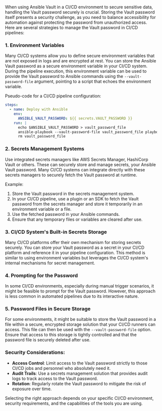 When using Ansible Vault in a CI/CD environment to secure sensitive data, handling the Vault password securely is crucial. Storing the Vault password itself presents a security challenge, as you need to balance accessibility for automation against protecting the password from unauthorized access. Here are several strategies to manage the Vault password in CI/CD pipelines:

### 1. **Environment Variables**

Many CI/CD systems allow you to define secure environment variables that are not exposed in logs and are encrypted at rest. You can store the Ansible Vault password as a secure environment variable in your CI/CD system. During the pipeline execution, this environment variable can be used to provide the Vault password to Ansible commands using the `--vault-password-file` argument, pointing to a script that echoes the environment variable.

Pseudo-code for a CI/CD pipeline configuration:

```yaml
steps:
  - name: Deploy with Ansible
    env:
      ANSIBLE_VAULT_PASSWORD: ${{ secrets.VAULT_PASSWORD }}
    run: |
      echo $ANSIBLE_VAULT_PASSWORD > vault_password_file
      ansible-playbook --vault-password-file vault_password_file playbook.yml
      rm vault_password_file
```

### 2. **Secrets Management Systems**

Use integrated secrets managers like AWS Secrets Manager, HashiCorp Vault or others. These can securely store and manage secrets,  your Ansible Vault password. Many CI/CD systems can integrate directly with these secrets managers to securely fetch the Vault password at runtime.

Example:

1. Store the Vault password in the secrets management system.
2. In your CI/CD pipeline, use a plugin or an SDK to fetch the Vault password from the secrets manager and store it temporarily in an environment variable or a file.
3. Use the fetched password in your Ansible commands.
4. Ensure that any temporary files or variables are cleared after use.

### 3. **CI/CD System's Built-in Secrets Storage**

Many CI/CD platforms offer their own mechanism for storing secrets securely. You can store your Vault password as a secret in your CI/CD platform and reference it in your pipeline configuration. This method is similar to using environment variables but leverages the CI/CD system's internal mechanisms for secret management.

### 4. **Prompting for the Password**

In some CI/CD environments, especially during manual trigger scenarios, it might be feasible to prompt for the Vault password. However, this approach is less common in automated pipelines due to its interactive nature.

### 5. **Password Files in Secure Storage**

For some environments, it might be suitable to store the Vault password in a file within a secure, encrypted storage solution that your CI/CD runners can access. This file can then be used with the `--vault-password-file` option. Ensure that access to this storage is tightly controlled and that the password file is securely deleted after use.

### Security Considerations:

- **Access Control**: Limit access to the Vault password strictly to those CI/CD jobs and personnel who absolutely need it.
- **Audit Trails**: Use a secrets management solution that provides audit logs to track access to the Vault password.
- **Rotation**: Regularly rotate the Vault password to mitigate the risk of exposure over time.

Selecting the right approach depends on your specific CI/CD environment, security requirements, and the capabilities of the tools you are using.
